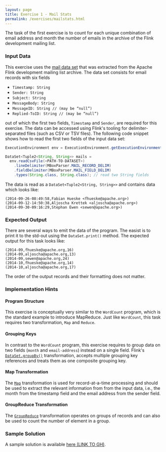 ```yaml
---
layout: page
title: Exercise 1 - Mail Stats
permalink: /exercises/mailstats.html
---
```


The task of the first exercise is to count for each unique combination of email address and month the number of emails in the archive of the Flink development mailing list. 

### Input Data

This exercise uses the [mail data set](/exercises/trainingData.html) that was extracted from the Apache Flink development mailing list archive. The data set consists for email records with six fields

- `Timestamp: String`
- `Sender: String`
- `Subject: String`
- `MessageBody: String`
- `MessageID: String // (may be “null”)`
- `Replied-ToID: String // (may be “null”)`

out of which the first two fields, `Timestamp` and `Sender`, are required for this exercise. The data can be accessed using Flink's tooling for delimiter-separated files (such as CSV or TSV files). The following code snippet shows how to read the first two fields of the input data set:

~~~java
ExecutionEnvironment env = ExecutionEnvironment.getExecutionEnvironment();

DataSet<Tuple2<String, String>> mails =
  env.readCsvFile(<PATH-TO-DATASET>)
    .lineDelimiter(MBoxParser.MAIL_RECORD_DELIM)
    .fieldDelimiter(MBoxParser.MAIL_FIELD_DELIM)
    .types(String.class, String.class); // read two String fields
~~~

The data is read as a `DataSet<Tuple2<String, String>>` and contains data which looks like:

~~~
(2014-09-26-08:49:58,Fabian Hueske <fhueske@apache.org>)
(2014-09-12-14:50:38,Aljoscha Krettek <aljoscha@apache.org>)
(2014-09-30-09:16:29,Stephan Ewen <sewen@apache.org>)
~~~

### Expected Output

There are several ways to emit the data of the program. The easist is to print it to the std-out using the `DataSet.print()` method. The expected output for this task looks like:

~~~
(2014-09,fhueske@apache.org,16)
(2014-09,aljoscha@apache.org,13)
(2014-09,sewen@apache.org,24)
(2014-10,fhueske@apache.org,14)
(2014-10,aljoscha@apache.org,17)
~~~

The order of the output records and their formatting does not matter. 

### Implementation Hints

#### Program Structure

This exercise is conceptually very similar to the `WordCount` program, which is the standard example to introduce MapReduce. Just like `WordCount`, this task requires two transformation, `Map` and `Reduce`. 

#### Grouping Keys

In contrast to the `WordCount` program, this exercise requires to group data on two fields (`month` and `email-address`) instead on a single field. Flink's [`DataSet.groupBy()`](http://ci.apache.org/projects/flink/flink-docs-master/apis/programming_guide.html#specifying-keys) transformation, accepts multiple grouping key references and treats them as one composite grouping key.

#### Map Transformation

The [`Map`](http://ci.apache.org/projects/flink/flink-docs-master/apis/dataset_transformations.html#map) transformation is used for record-at-a-time processing and should be used to extract the relevant information from from the input data, i.e., the month from the timestamp field and the email address from the sender field.

#### GroupReduce Transformation

The [`GroupReduce`](http://ci.apache.org/projects/flink/flink-docs-master/apis/dataset_transformations.html#groupreduce-on-grouped-dataset) transformation operates on groups of records and can also be used to count the number of element in a group.

### Sample Solution

A sample solution is available [here (LINK TO GH)]().
